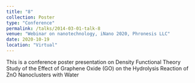 ```yaml
---
title: "8"
collection: Poster
type: "Conference"
permalink: /talks/2014-03-01-talk-8
venue: "Webinar on nanotechnology, iNano 2020, Phronesis LLC"
date: 2020-10-19
location: "Virtual"
---
```


This is a conference poster presentation on Density Functional Theory Study of the Effect of Graphene Oxide (GO) on the Hydrolysis Reaction of ZnO Nanoclusters with Water
